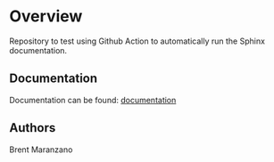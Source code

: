 # Overview

Repository to test using Github Action to automatically run the Sphinx documentation.

## Documentation

Documentation can be found:
[documentation](https://brentjm.github.io/sphinx-action-test)

## Authors
Brent Maranzano <br/>
